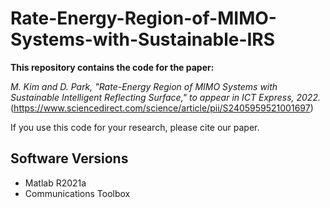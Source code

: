 # Rate-Energy-Region-of-MIMO-Systems-with-Sustainable-IRS
 
**This repository contains the code for the paper:**

*M. Kim and D. Park, "Rate-Energy Region of MIMO Systems with Sustainable Intelligent Reflecting Surface," to appear in ICT Express, 2022.* (https://www.sciencedirect.com/science/article/pii/S2405959521001697)

If you use this code for your research, please cite our paper.

## Software Versions
* Matlab R2021a
* Communications Toolbox

